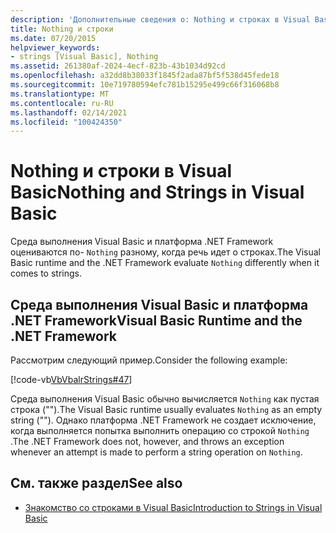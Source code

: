 ```yaml
---
description: 'Дополнительные сведения о: Nothing и строках в Visual Basic'
title: Nothing и строки
ms.date: 07/20/2015
helpviewer_keywords:
- strings [Visual Basic], Nothing
ms.assetid: 261380af-2024-4ecf-823b-43b1034d92cd
ms.openlocfilehash: a32dd8b38033f1845f2ada87bf5f538d45fede18
ms.sourcegitcommit: 10e719780594efc781b15295e499c66f316068b8
ms.translationtype: MT
ms.contentlocale: ru-RU
ms.lasthandoff: 02/14/2021
ms.locfileid: "100424350"
---
```

# <a name="nothing-and-strings-in-visual-basic"></a><span data-ttu-id="85713-103">Nothing и строки в Visual Basic</span><span class="sxs-lookup"><span data-stu-id="85713-103">Nothing and Strings in Visual Basic</span></span>

<span data-ttu-id="85713-104">Среда выполнения Visual Basic и платформа .NET Framework оцениваются по- `Nothing` разному, когда речь идет о строках.</span><span class="sxs-lookup"><span data-stu-id="85713-104">The Visual Basic runtime and the .NET Framework evaluate `Nothing` differently when it comes to strings.</span></span>  
  
## <a name="visual-basic-runtime-and-the-net-framework"></a><span data-ttu-id="85713-105">Среда выполнения Visual Basic и платформа .NET Framework</span><span class="sxs-lookup"><span data-stu-id="85713-105">Visual Basic Runtime and the .NET Framework</span></span>  

 <span data-ttu-id="85713-106">Рассмотрим следующий пример.</span><span class="sxs-lookup"><span data-stu-id="85713-106">Consider the following example:</span></span>  
  
 [!code-vb[VbVbalrStrings#47](~/samples/snippets/visualbasic/VS_Snippets_VBCSharp/VbVbalrStrings/VB/Class2.vb#47)]  
  
 <span data-ttu-id="85713-107">Среда выполнения Visual Basic обычно вычисляется `Nothing` как пустая строка ("").</span><span class="sxs-lookup"><span data-stu-id="85713-107">The Visual Basic runtime usually evaluates `Nothing` as an empty string ("").</span></span> <span data-ttu-id="85713-108">Однако платформа .NET Framework не создает исключение, когда выполняется попытка выполнить операцию со строкой `Nothing` .</span><span class="sxs-lookup"><span data-stu-id="85713-108">The .NET Framework does not, however, and throws an exception whenever an attempt is made to perform a string operation on `Nothing`.</span></span>  
  
## <a name="see-also"></a><span data-ttu-id="85713-109">См. также раздел</span><span class="sxs-lookup"><span data-stu-id="85713-109">See also</span></span>

- [<span data-ttu-id="85713-110">Знакомство со строками в Visual Basic</span><span class="sxs-lookup"><span data-stu-id="85713-110">Introduction to Strings in Visual Basic</span></span>](introduction-to-strings.md)
